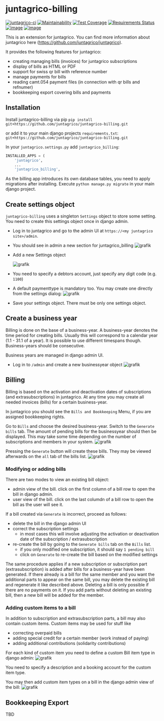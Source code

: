 # juntagrico-billing


[![juntagrico-ci](https://github.com/juntagrico/juntagrico-billing/actions/workflows/juntagrico-ci.yml/badge.svg?branch=main&event=push)](https://github.com/juntagrico/juntagrico-billing/actions/workflows/juntagrico-ci.yml)
[![Maintainability](https://api.codeclimate.com/v1/badges/f1e8af41b78f052add70/maintainability)](https://codeclimate.com/github/juntagrico/juntagrico-billing/maintainability)
[![Test Coverage](https://api.codeclimate.com/v1/badges/f1e8af41b78f052add70/test_coverage)](https://codeclimate.com/github/juntagrico/juntagrico-billing/test_coverage)
[![Requirements Status](https://requires.io/github/juntagrico/juntagrico-billing/requirements.svg?branch=main)](https://requires.io/github/juntagrico/juntagrico-billing/requirements/?branch=main)
[![image](https://img.shields.io/github/last-commit/juntagrico/juntagrico-billing.svg)](https://github.com/juntagrico/juntagrico-billing)
[![image](https://img.shields.io/github/commit-activity/y/juntagrico/juntagrico-billing)](https://github.com/juntagrico/juntagrico-billing)

This is an extension for juntagrico. You can find more information about juntagrico here
(https://github.com/juntagrico/juntagrico).

It provides the following features for juntagrico:
* creating managing bills (invoices) for juntagrico subscriptions
* display of bills as HTML or PDF
* support for swiss qr bill with reference number
* manage payments for bills
* reading camt.054 payment files (in connection with qr bills and refnumer)
* bookkeeping export covering bills and payments

## Installation

Install juntagrico-billing via pip 
`pip install git+https://github.com/juntagrico/juntagrico-billing.git`

or add it to your main django projects `requirements.txt`:
`git+https://github.com/juntagrico/juntagrico-billing.git`

In your `juntagrico.settings.py` add `juntagrico_billing`:
```python
INSTALLED_APPS = (
    'juntagrico',
    ...
    'juntagrico_billing',
```

As the billing app introduces its own database tables, you need to apply migrations after installing.
Execute `python manage.py migrate` in your main django project.

## Create settings object

`juntagrico-billing` uses a singleton `Settings` object to store some setting.
You need to create this settings object once in django admin.

- Log in to juntagrico and go to the admin UI at `https://<my juntagrico site>/admin`.
- You should see in admin a new section for juntagrico_billing
  ![grafik](https://user-images.githubusercontent.com/3380098/110239635-419b4600-7f48-11eb-8fb7-afed31983a2d.png)
- Add a new Settings object
  
  ![grafik](https://user-images.githubusercontent.com/3380098/110239725-b79fad00-7f48-11eb-9bb6-badecc6af93e.png)
  
- You need to specify a debtors account, just specify any digit code (e.g. `1100`)
- A default paymenttype is mandatory too. You may create one directly from the settings dialog:
  ![grafik](https://user-images.githubusercontent.com/3380098/110239772-f9c8ee80-7f48-11eb-8866-7844d234e971.png)
- Save your settings object. There must be only one settings object.

## Create a business year

Billing is done on the base of a business-year. A business-year denotes the time period for creating bills.
Usually this will correspond to a calendar year (1.1 - 31.1 of a year). It is possible to use different timespans though.
Business-years should be consecutive.

Business years are managed in django admin UI. 

- Log in to `/admin` and create a new businessyear object
  ![grafik](https://user-images.githubusercontent.com/3380098/110240002-20d3f000-7f4a-11eb-8118-aebd351228b4.png)


## Billing

Billing is based on the activation and deactivation dates of subscriptions (and extrasubscriptions) in juntagrico.
At any time you may create all needed invoices (bills) for a certain business-year.

In juntagrico you should see the `Bills and Bookkeeping` Menu, if you are assigned bookkeeping rights.

Go to `Bills` and choose the desired business-year.
Switch to the `Generate bills` tab. The amount of pending bills for the businessyear should then be displayed.
This may take some time depending on the number of subscriptions and members in your system.
![grafik](https://user-images.githubusercontent.com/3380098/110240325-ae640f80-7f4b-11eb-8288-4f2ec16811f9.png)

Pressing the `Generate` button will create these bills.
They may be viewed afterwards on the `all` tab of the bills list.
![grafik](https://user-images.githubusercontent.com/3380098/110240404-0a2e9880-7f4c-11eb-9a5b-3ad92af46c50.png)

### Modifying or adding bills

There are two modes to view an existing bill object:
- admin view of the bill. click on the first column of a bill row to open the bill in django admin.
- user view of the bill. click on the last columdn of a bill row to open the bill as the user will see it.

If a bill created via `Generate` is incorrect, proceed as follows:
- delete the bill in the django admin UI
- correct the subscription settings
  - in most cases this will involve adjusting the activation or deactivation date of the subscription / extrasubscription
- re-create the bill by going to the `Generate bills` tab on the `Bills` list.
  - if you only modified one subscription, it should say `1 pending bill`
  - click on `Generate` to re-create the bill based on the modified settings

The same procedure applies if a new subscription or subscription part (extrasubscription) is added after bills for a business-year have been generated.
If there already is a bill for the same member and you want the additional parts to appear on the same bill, you may delete the existing bill and regenerate it like described above.
Deleting a bill is only possible if there are no payments on it.
If you add parts without deleting an existing bill, then a new bill will be added for the member.

### Adding custom items to a bill

In addition to subscription and extrasubscription parts, a bill may also contain custom items.
Custom items may be used for stuff like
- correcting overpaid bills
- adding special credit for a certain member (work instead of paying)
- adding additional contributions (solidarity contributions)

For each kind of custom item you need to define a custom Bill item type in django admin:
![grafik](https://user-images.githubusercontent.com/3380098/110240808-f126e700-7f4d-11eb-9e73-35f43138a48e.png)

You need to specify a description and a booking account for the custom item type.

You may then add custom item types on a bill in the django admin view of the bill:
![grafik](https://user-images.githubusercontent.com/3380098/110240939-8c1fc100-7f4e-11eb-8e62-45393ddd1600.png)

## Bookkeeping Export
TBD

